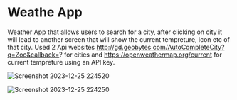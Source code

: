 # Weathe App
Weather App that allows users to search for a city, after clicking on city it will lead to another screen that will show the current tempreture, icon etc of that city. 
Used 2 Api websites http://gd.geobytes.com/AutoCompleteCity?q=Zoc&callback=? for cities and https://openweathermap.org/current for current tempreture using an API key. 

![Screenshot 2023-12-25 224520](https://github.com/faalim/WeatherApp/assets/109769086/d370cae0-f33d-4a45-ad15-cbd0f7a32895)

![Screenshot 2023-12-25 224250](https://github.com/faalim/WeatherApp/assets/109769086/14895fc8-45d3-475a-8b4a-6a446b178d8b)
